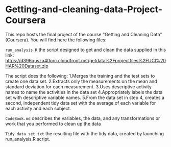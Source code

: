 # Getting-and-cleaning-data-Project-Coursera

This repo hosts the final project of the course "Getting and Cleaning Data" (Coursera). You will find here the following files:

`run_analysis.R` the script designed to get and clean the data supplied in this link: https://d396qusza40orc.cloudfront.net/getdata%2Fprojectfiles%2FUCI%20HAR%20Dataset.zip

The script does the following:
1.Merges the training and the test sets to create one data set.
2.Extracts only the measurements on the mean and standard deviation for each measurement.
3.Uses descriptive activity names to name the activities in the data set
4.Appropriately labels the data set with descriptive variable names.
5.From the data set in step 4, creates a second, independent tidy data set with the average of each variable for each activity and each subject.

`CodeBook.md` describes the variables, the data, and any transformations or work that you performed to clean up the data

`Tidy data set.txt` the resulting file with the tidy data, created by launching run_analysis.R script.

